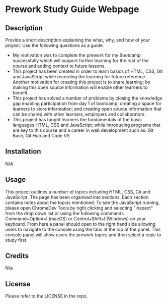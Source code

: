 # Prework Study Guide Webpage

## Description

Provide a short description explaining the what, why, and how of your project. Use the following questions as a guide:

- My motivation was to complete the prework for my Bootcamp successfully which will support further learning for the rest of the course and adding context to future lessons.  
- This project has been created in order to learn basics of HTML, CSS, Git and JavaScript while recording the learning for future reference. Another motivation for creating this project is to share learning; by making this open source information will enable other learners to benefit. 
- This project has solved a number of problems by closing the knowledge gap enabling participation from day 1 of bootcamp; creating a space for learners to store information; and creating open source information that can be shared with other learners, employers and collaborators. 
- This project has taught learners the fundamentals of the basic languages HTML, CSS and JavaScript; while introducing programs that are key to this course and a career in web development such as: Git Bash, Git Hub and Code VS

## Installation

N/A

## Usage

This project outlines a number of topics including HTML, CSS, Git and JavaScript. The page has been organised into sections. Each section contains notes about the topcis mentioned. To see the JavaScript running, please open ChromeDev Tools by right clicking and selecting "inspect" from the drop down list or using the following commands  Command+Option+I (macOS) or Control+Shift+I (Windows) on your keyboard. From here a panel should open to the right hand side allowing users to navigate to the console using the tabs at the top of the panel. This console panel will show users the prework topics and then select a topic to study first.

## Credits

N/a

## License

Please refer to the LICENSE in the repo.
